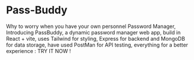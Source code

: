 # Pass-Buddy
Why to worry when you have your own personnel Password Manager, Introducing PassBuddy, a dynamic password manager web app, build in React + vite, uses Tailwind for styling, Express for backend and MongoDB for data storage, have used PostMan for API testing, everything for a better experience : TRY IT NOW !
